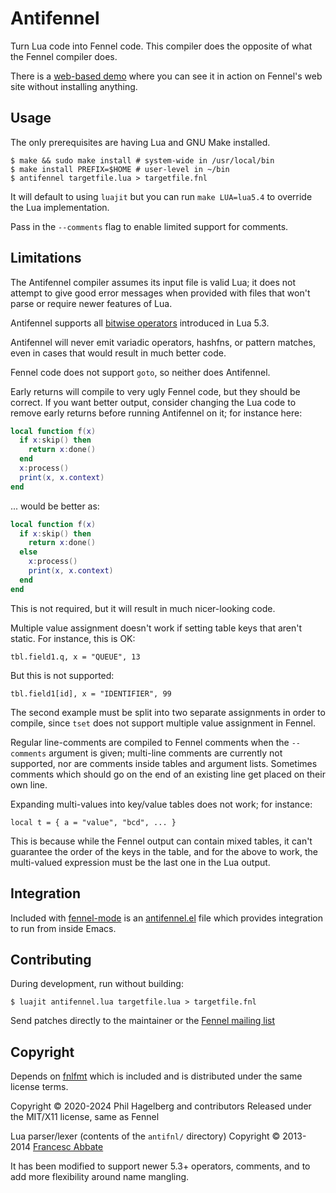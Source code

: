 # Antifennel

Turn Lua code into Fennel code. This compiler does the opposite of
what the Fennel compiler does.

There is a [web-based demo](https://fennel-lang.org/see) where you can
see it in action on Fennel's web site without installing anything.

## Usage

The only prerequisites are having Lua and GNU Make installed.

    $ make && sudo make install # system-wide in /usr/local/bin
    $ make install PREFIX=$HOME # user-level in ~/bin
    $ antifennel targetfile.lua > targetfile.fnl

It will default to using `luajit` but you can run `make LUA=lua5.4` to
override the Lua implementation.

Pass in the `--comments` flag to enable limited support for comments.

## Limitations

The Antifennel compiler assumes its input file is valid Lua; it does
not attempt to give good error messages when provided with files that
won't parse or require newer features of Lua.

Antifennel supports all [bitwise operators](https://www.lua.org/manual/5.3/manual.html#3.4.2)
introduced in Lua 5.3.

Antifennel will never emit variadic operators, hashfns, or pattern
matches, even in cases that would result in much better code.

Fennel code does not support `goto`, so neither does Antifennel.

Early returns will compile to very ugly Fennel code, but they should
be correct. If you want better output, consider changing the Lua code
to remove early returns before running Antifennel on it; for instance
here:

```lua
local function f(x)
  if x:skip() then
    return x:done()
  end
  x:process()
  print(x, x.context)
end
```

... would be better as:

```lua
local function f(x)
  if x:skip() then
    return x:done()
  else
    x:process()
    print(x, x.context)
  end
end
```

This is not required, but it will result in much nicer-looking code.

Multiple value assignment doesn't work if setting table keys that
aren't static. For instance, this is OK:

    tbl.field1.q, x = "QUEUE", 13

But this is not supported:

    tbl.field1[id], x = "IDENTIFIER", 99

The second example must be split into two separate assignments in
order to compile, since `tset` does not support multiple value
assignment in Fennel.

Regular line-comments are compiled to Fennel comments when the
`--comments` argument is given; multi-line comments are currently not
supported, nor are comments inside tables and argument
lists. Sometimes comments which should go on the end of an existing
line get placed on their own line.

Expanding multi-values into key/value tables does not work; for instance:

    local t = { a = "value", "bcd", ... }

This is because while the Fennel output can contain mixed tables, it
can't guarantee the order of the keys in the table, and for the above to
work, the multi-valued expression must be the last one in the Lua output.

## Integration

Included with [fennel-mode](https://git.sr.ht/~technomancy/fennel-mode/)
is an
[antifennel.el](https://git.sr.ht/~technomancy/fennel-mode/tree/main/item/antifennel.el)
file which provides integration to run from inside Emacs.

## Contributing

During development, run without building:

    $ luajit antifennel.lua targetfile.lua > targetfile.fnl

Send patches directly to the maintainer or the
[Fennel mailing list](https://lists.sr.ht/%7Etechnomancy/fennel)

## Copyright

Depends on [fnlfmt](https://git.sr.ht/~technomancy/fnlfmt) which is
included and is distributed under the same license terms.

Copyright © 2020-2024 Phil Hagelberg and contributors
Released under the MIT/X11 license, same as Fennel

Lua parser/lexer (contents of the `antifnl/` directory) 
Copyright © 2013-2014 [Francesc Abbate](https://github.com/franko/luajit-lang-toolkit)

It has been modified to support newer 5.3+ operators, comments, and to
add more flexibility around name mangling.
